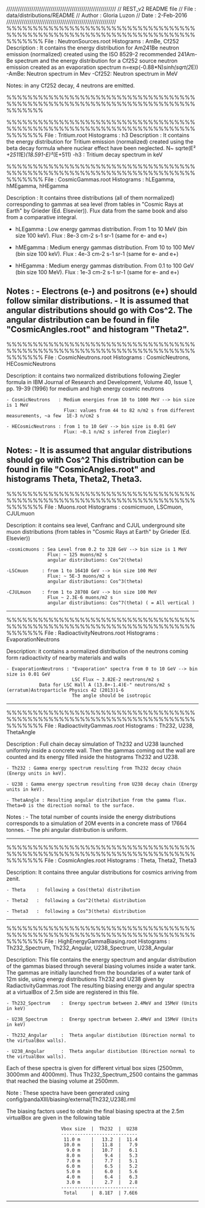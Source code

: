 /////////////////////////////////////////////////////////
// REST_v2 README file
// File : data/distributions/README
// Author : Gloria Luzon
// Date : 2-Feb-2016
/////////////////////////////////////////////////////////
%%%%%%%%%%%%%%%%%%%%%%%%%%%%%%%%%%%%%%%%%%%%%%%%%%%%%%%%%%%%%%%%%%%%%%%%%%%%%%%
File : NeutronSources.root
Histograms : AmBe, Cf252
Description : It contains the energy distribution for Am241Be neutron emission (normalized) created using the ISO 8529-2 recommended 241Am-Be spectrum and the energy distribution for a Cf252 source neutron emission created as an evaporation spectrum n=exp(-0.88*N)*sinh(sqrt(2*E))
	-AmBe: Neutron spectrum in Mev
	-Cf252: Neutron spectrum in MeV 

Notes: in any Cf252 decay, 4 neutrons are emitted.


%%%%%%%%%%%%%%%%%%%%%%%%%%%%%%%%%%%%%%%%%%%%%%%%%%%%%%%%%%%%%%%%%%%%%%%%%%%%%%%


%%%%%%%%%%%%%%%%%%%%%%%%%%%%%%%%%%%%%%%%%%%%%%%%%%%%%%%%%%%%%%%%%%%%%%%%%%%%%%%
File : Tritium.root
Histograms : h3
Description : It contains the energy distribution for Tritium emission (normalized) created using the beta decay formula where nuclear effect have been neglected. N~ sqrte(E² +2*511*E)*(18.591-E)²*(E+511)
	-h3 : Tritium decay spectrum in keV


%%%%%%%%%%%%%%%%%%%%%%%%%%%%%%%%%%%%%%%%%%%%%%%%%%%%%%%%%%%%%%%%%%%%%%%%%%%%%%%
File : CosmicGammas.root
Histograms : hLEgamma, hMEgamma, hHEgamma

Description : It contains three distributions (all of them normalized) corresponding to gammas at sea level (from tables in "Cosmic Rays at Earth" by Grieder (Ed. Elsevier)). Flux data from the same book and also from a comparative integral.

  - hLEgamma : Low energy gammas distribution. From 1 to 10 MeV (bin size 100 keV).
               Flux : 8e-3 cm-2 s-1 sr-1 (same for e- and e+)

  - hMEgamma : Medium energy gammas distribution. From 10 to 100 MeV (bin size 100 keV).
               Flux : 4e-3 cm-2 s-1 sr-1 (same for e- and e+)

  - hHEgamma : Medium energy gammas distribution. From 0.1 to 100 GeV (bin size 100 MeV).
               Flux : 1e-3 cm-2 s-1 sr-1 (same for e- and e+)

Notes :
    - Electrons (e-) and positrons (e+) should follow similar distributions.
    - It is assumed that angular distributions should go with Cos^2.
      The angular distribution can be found in file "CosmicAngles.root" and histogram "Theta2".
---------------------------------------------------------------------------


%%%%%%%%%%%%%%%%%%%%%%%%%%%%%%%%%%%%%%%%%%%%%%%%%%%%%%%%%%%%%%%%%%%%%%%%%%%%%%%
File : CosmicNeutrons.root
Histograms : CosmicNeutrons, HECosmicNeutrons

Description: it contains two normalized distributions following Ziegler formula in IBM Journal of Research and Development, Volume 40, Issue 1, pp. 19-39 (1996) for medium and high energy cosmic neutrons

    - CosmicNeutrons   : Medium energies from 10 to 1000 MeV --> bin size is 1 MeV
                         Flux: values from 44 to 82 n/m2 s from different measurements, ~a few  1E-3 n/cm2 s

    - HECosmicNeutrons : from 1 to 10 GeV --> bin size is 0.01 GeV
                         Flux: ~0.1 n/m2 s infered from Ziegler)

Notes:
    - It is assumed that angular distributions should go with Cos^2
      This distribution can be found in file "CosmicAngles.root" and histograms Theta, Theta2, Theta3.
---------------------------------------------------------------------------


%%%%%%%%%%%%%%%%%%%%%%%%%%%%%%%%%%%%%%%%%%%%%%%%%%%%%%%%%%%%%%%%%%%%%%%%%%%%%%%
File : Muons.root
Histograms : cosmicmuon, LSCmuon, CJULmuon

Description: it contains sea level, Canfranc and CJUL underground site muon distributions (from tables in "Cosmic Rays at Earth" by Grieder (Ed. Elsevier)) 

    -cosmicmuons : Sea Level from 0.2 to 328 GeV --> bin size is 1 MeV
                   Flux: ~ 125 muons/m2 s
                   angular distributions: Cos^2(theta)

    -LSCmuon     : from 1 to 16410 GeV --> bin size 100 MeV
                   Flux: ~ 5E-3 muons/m2 s
                   angular distributions: Cos^3(theta)

    -CJULmuon    : from 1 to 28708 GeV --> bin size 100 MeV
                   Flux ~ 2.3E-6 muons/m2 s
                   angular distributions: Cos^7(theta) ( = All vertical )
---------------------------------------------------------------------------

%%%%%%%%%%%%%%%%%%%%%%%%%%%%%%%%%%%%%%%%%%%%%%%%%%%%%%%%%%%%%%%%%%%%%%%%%%%%%%%
File : RadioactivityNeutrons.root
Histograms : EvaporationNeutrons

Description: it contains a normalized distribution of the neutrons coming form radioactivity of nearby materials and walls

    - EvaporationNeutrons : "Evaporation" spectra from 0 to 10 GeV --> bin size is 0.01 GeV
                            LSC Flux ~ 3.82E-2 neutrons/m2 s
			    Data for LSC Hall A (13.8+-1.4)E-" neutrons/m2 s (erratum)Astroparticle Physics 42 (2013)1-6
                            The angle should be isotropic
---------------------------------------------------------------------------


%%%%%%%%%%%%%%%%%%%%%%%%%%%%%%%%%%%%%%%%%%%%%%%%%%%%%%%%%%%%%%%%%%%%%%%%%%%%%%%
File : RadioactivityGammas.root
Histograms : Th232, U238, ThetaAngle

Description : Full chain decay simulation of Th232 and U238 launched uniformly inside a concrete wall. Then the gammas coming out the wall are counted and its energy filled inside the histograms Th232 and U238. 

    - Th232 : Gamma energy spectrum resulting from Th232 decay chain (Energy units in keV).

    - U238 : Gamma energy spectrum resulting from U238 decay chain (Energy units in keV).

    - ThetaAngle : Resulting angular distribution from the gamma flux. Theta=0 is the direction normal to the surface.

Notes : 
    - The total number of counts inside the energy distributions corresponds to a simulation of 20M events in a concrete mass of 17664 tonnes.
    - The phi angular distribution is uniform.

---------------------------------------------------------------------------


%%%%%%%%%%%%%%%%%%%%%%%%%%%%%%%%%%%%%%%%%%%%%%%%%%%%%%%%%%%%%%%%%%%%%%%%%%%%%%%
File : CosmicAngles.root
Histograms : Theta, Theta2, Theta3

Description: It contains three angular distributions for cosmics arriving from zenit.

    - Theta    :  following a Cos(theta) distribution

    - Theta2   :  following a Cos^2(theta) distribution

    - Theta3   :  following a Cos^3(theta) distribution
---------------------------------------------------------------------------

%%%%%%%%%%%%%%%%%%%%%%%%%%%%%%%%%%%%%%%%%%%%%%%%%%%%%%%%%%%%%%%%%%%%%%%%%%%%%%%
File : HighEnergyGammaBiasing.root
Histograms : Th232_Spectrum, Th232_Angular, U238_Spectrum, U238_Angular


Description: This file contains the energy spectrum and angular distribution of the gammas biased through several biasing volumes inside a water tank.
             The gammas are initially launched from the boundaries of a water tank of 12m side, using energy distributions Th232 and U238 given by RadiactivityGammas.root
             The resulting biasing energy and angular spectra at a virtualBox of 2.5m side are registered in this file.

    - Th232_Spectrum    :  Energy spectrum between 2.4MeV and 15MeV (Units in keV)

    - U238_Spectrum     :  Energy spectrum between 2.4MeV and 15MeV (Units in keV)

    - Th232_Angular     :  Theta angular distibution (Direction normal to the virtualBox walls).

    - U238_Angular      :  Theta angular distibution (Direction normal to the virtualBox walls).

Each of these spectra is given for different virtual box sizes (2500mm, 3000mm and 4000mm). 
Thus Th232_Spectrum_2500 contains the gammas that reached the biasing volume at 2500mm.

Note : These spectra have been generated using config/pandaXIII/biasing/external[Th232,U238].rml

The biasing factors used to obtain the final biasing spectra at the 2.5m virtualBox are given in the following table
    
                        Vbox size  |  Th232  |  U238
                        ----------------------------
                         11.0 m    |   13.2  |  11.4
                         10.0 m    |   11.8  |   7.9
                          9.0 m    |   10.7  |   6.1
                          8.0 m    |    9.4  |   5.3
                          7.0 m    |    7.7  |   5.1
                          6.0 m    |    6.5  |   5.2
                          5.0 m    |    6.0  |   5.6
                          4.0 m    |    6.4  |   6.3
                          3.0 m    |    2.7  |   2.8
                        ----------------------------
                         Total     |  8.1E7  | 7.6E6 
    
    


---------------------------------------------------------------------------
